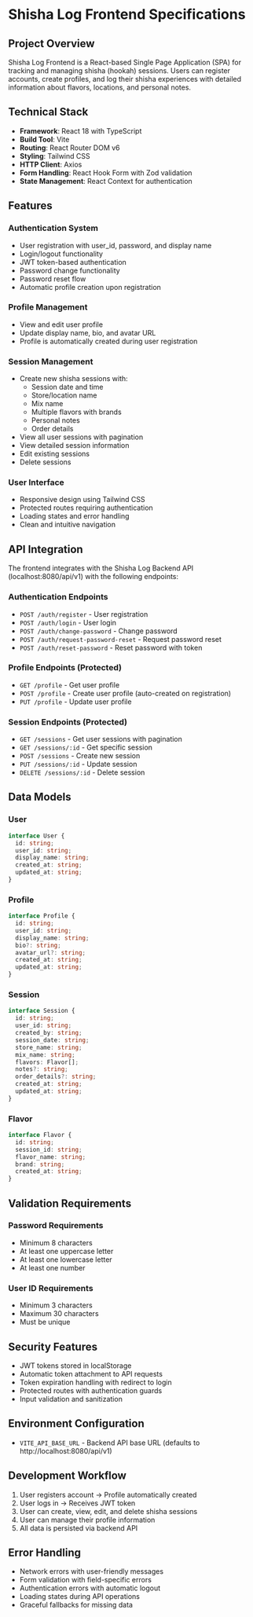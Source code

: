 # Shisha Log Frontend Specifications

## Project Overview

Shisha Log Frontend is a React-based Single Page Application (SPA) for tracking and managing shisha (hookah) sessions. Users can register accounts, create profiles, and log their shisha experiences with detailed information about flavors, locations, and personal notes.

## Technical Stack

- **Framework**: React 18 with TypeScript
- **Build Tool**: Vite
- **Routing**: React Router DOM v6
- **Styling**: Tailwind CSS
- **HTTP Client**: Axios
- **Form Handling**: React Hook Form with Zod validation
- **State Management**: React Context for authentication

## Features

### Authentication System
- User registration with user_id, password, and display name
- Login/logout functionality
- JWT token-based authentication
- Password change functionality
- Password reset flow
- Automatic profile creation upon registration

### Profile Management
- View and edit user profile
- Update display name, bio, and avatar URL
- Profile is automatically created during user registration

### Session Management
- Create new shisha sessions with:
  - Session date and time
  - Store/location name
  - Mix name
  - Multiple flavors with brands
  - Personal notes
  - Order details
- View all user sessions with pagination
- View detailed session information
- Edit existing sessions
- Delete sessions

### User Interface
- Responsive design using Tailwind CSS
- Protected routes requiring authentication
- Loading states and error handling
- Clean and intuitive navigation

## API Integration

The frontend integrates with the Shisha Log Backend API (localhost:8080/api/v1) with the following endpoints:

### Authentication Endpoints
- `POST /auth/register` - User registration
- `POST /auth/login` - User login
- `POST /auth/change-password` - Change password
- `POST /auth/request-password-reset` - Request password reset
- `POST /auth/reset-password` - Reset password with token

### Profile Endpoints (Protected)
- `GET /profile` - Get user profile
- `POST /profile` - Create user profile (auto-created on registration)
- `PUT /profile` - Update user profile

### Session Endpoints (Protected)
- `GET /sessions` - Get user sessions with pagination
- `GET /sessions/:id` - Get specific session
- `POST /sessions` - Create new session
- `PUT /sessions/:id` - Update session
- `DELETE /sessions/:id` - Delete session

## Data Models

### User
```typescript
interface User {
  id: string;
  user_id: string;
  display_name: string;
  created_at: string;
  updated_at: string;
}
```

### Profile
```typescript
interface Profile {
  id: string;
  user_id: string;
  display_name: string;
  bio?: string;
  avatar_url?: string;
  created_at: string;
  updated_at: string;
}
```

### Session
```typescript
interface Session {
  id: string;
  user_id: string;
  created_by: string;
  session_date: string;
  store_name: string;
  mix_name: string;
  flavors: Flavor[];
  notes?: string;
  order_details?: string;
  created_at: string;
  updated_at: string;
}
```

### Flavor
```typescript
interface Flavor {
  id: string;
  session_id: string;
  flavor_name: string;
  brand: string;
  created_at: string;
}
```

## Validation Requirements

### Password Requirements
- Minimum 8 characters
- At least one uppercase letter
- At least one lowercase letter
- At least one number

### User ID Requirements
- Minimum 3 characters
- Maximum 30 characters
- Must be unique

## Security Features

- JWT tokens stored in localStorage
- Automatic token attachment to API requests
- Token expiration handling with redirect to login
- Protected routes with authentication guards
- Input validation and sanitization

## Environment Configuration

- `VITE_API_BASE_URL` - Backend API base URL (defaults to http://localhost:8080/api/v1)

## Development Workflow

1. User registers account → Profile automatically created
2. User logs in → Receives JWT token
3. User can create, view, edit, and delete shisha sessions
4. User can manage their profile information
5. All data is persisted via backend API

## Error Handling

- Network errors with user-friendly messages
- Form validation with field-specific errors
- Authentication errors with automatic logout
- Loading states during API operations
- Graceful fallbacks for missing data